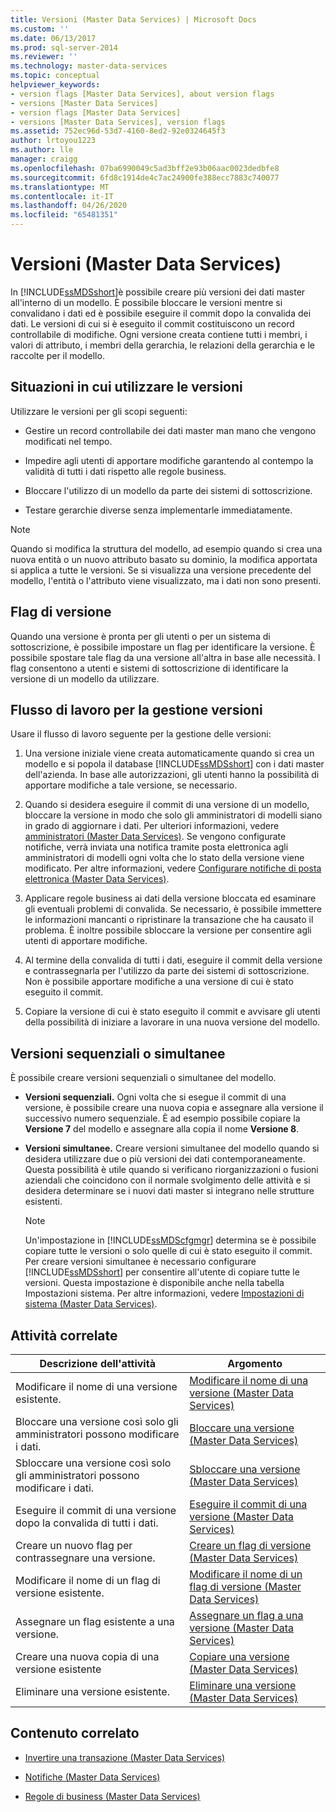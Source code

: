 ```yaml
---
title: Versioni (Master Data Services) | Microsoft Docs
ms.custom: ''
ms.date: 06/13/2017
ms.prod: sql-server-2014
ms.reviewer: ''
ms.technology: master-data-services
ms.topic: conceptual
helpviewer_keywords:
- version flags [Master Data Services], about version flags
- versions [Master Data Services]
- version flags [Master Data Services]
- versions [Master Data Services], version flags
ms.assetid: 752ec96d-53d7-4160-8ed2-92e0324645f3
author: lrtoyou1223
ms.author: lle
manager: craigg
ms.openlocfilehash: 07ba6990049c5ad3bff2e93b06aac0023dedbfe8
ms.sourcegitcommit: 6fd8c1914de4c7ac24900fe388ecc7883c740077
ms.translationtype: MT
ms.contentlocale: it-IT
ms.lasthandoff: 04/26/2020
ms.locfileid: "65481351"
---
```

# <a name="versions-master-data-services"></a>Versioni (Master Data Services)
  In [!INCLUDE[ssMDSshort](../includes/ssmdsshort-md.md)]è possibile creare più versioni dei dati master all'interno di un modello. È possibile bloccare le versioni mentre si convalidano i dati ed è possibile eseguire il commit dopo la convalida dei dati. Le versioni di cui si è eseguito il commit costituiscono un record controllabile di modifiche. Ogni versione creata contiene tutti i membri, i valori di attributo, i membri della gerarchia, le relazioni della gerarchia e le raccolte per il modello.  
  
## <a name="when-to-use-versions"></a>Situazioni in cui utilizzare le versioni  
 Utilizzare le versioni per gli scopi seguenti:  
  
-   Gestire un record controllabile dei dati master man mano che vengono modificati nel tempo.  
  
-   Impedire agli utenti di apportare modifiche garantendo al contempo la validità di tutti i dati rispetto alle regole business.  
  
-   Bloccare l'utilizzo di un modello da parte dei sistemi di sottoscrizione.  
  
-   Testare gerarchie diverse senza implementarle immediatamente.  
  
> [!NOTE]  
>  Quando si modifica la struttura del modello, ad esempio quando si crea una nuova entità o un nuovo attributo basato su dominio, la modifica apportata si applica a tutte le versioni. Se si visualizza una versione precedente del modello, l'entità o l'attributo viene visualizzato, ma i dati non sono presenti.  
  
## <a name="version-flags"></a>Flag di versione  
 Quando una versione è pronta per gli utenti o per un sistema di sottoscrizione, è possibile impostare un flag per identificare la versione. È possibile spostare tale flag da una versione all'altra in base alle necessità. I flag consentono a utenti e sistemi di sottoscrizione di identificare la versione di un modello da utilizzare.  
  
## <a name="workflow-for-version-management"></a>Flusso di lavoro per la gestione versioni  
 Usare il flusso di lavoro seguente per la gestione delle versioni:  
  
1.  Una versione iniziale viene creata automaticamente quando si crea un modello e si popola il database [!INCLUDE[ssMDSshort](../includes/ssmdsshort-md.md)] con i dati master dell'azienda. In base alle autorizzazioni, gli utenti hanno la possibilità di apportare modifiche a tale versione, se necessario.  
  
2.  Quando si desidera eseguire il commit di una versione di un modello, bloccare la versione in modo che solo gli amministratori di modelli siano in grado di aggiornare i dati. Per ulteriori informazioni, vedere [amministratori &#40;Master Data Services&#41;](administrators-master-data-services.md). Se vengono configurate notifiche, verrà inviata una notifica tramite posta elettronica agli amministratori di modelli ogni volta che lo stato della versione viene modificato. Per altre informazioni, vedere [Configurare notifiche di posta elettronica &#40;Master Data Services&#41;](../../2014/master-data-services/configure-email-notifications-master-data-services.md).  
  
3.  Applicare regole business ai dati della versione bloccata ed esaminare gli eventuali problemi di convalida. Se necessario, è possibile immettere le informazioni mancanti o ripristinare la transazione che ha causato il problema. È inoltre possibile sbloccare la versione per consentire agli utenti di apportare modifiche.  
  
4.  Al termine della convalida di tutti i dati, eseguire il commit della versione e contrassegnarla per l'utilizzo da parte dei sistemi di sottoscrizione. Non è possibile apportare modifiche a una versione di cui è stato eseguito il commit.  
  
5.  Copiare la versione di cui è stato eseguito il commit e avvisare gli utenti della possibilità di iniziare a lavorare in una nuova versione del modello.  
  
## <a name="sequential-or-simultaneous-versions"></a>Versioni sequenziali o simultanee  
 È possibile creare versioni sequenziali o simultanee del modello.  
  
-   **Versioni sequenziali.** Ogni volta che si esegue il commit di una versione, è possibile creare una nuova copia e assegnare alla versione il successivo numero sequenziale. È ad esempio possibile copiare la **Versione 7** del modello e assegnare alla copia il nome **Versione 8**.  
  
-   **Versioni simultanee.** Creare versioni simultanee del modello quando si desidera utilizzare due o più versioni dei dati contemporaneamente. Questa possibilità è utile quando si verificano riorganizzazioni o fusioni aziendali che coincidono con il normale svolgimento delle attività e si desidera determinare se i nuovi dati master si integrano nelle strutture esistenti.  
  
    > [!NOTE]  
    >  Un'impostazione in [!INCLUDE[ssMDScfgmgr](../includes/ssmdscfgmgr-md.md)] determina se è possibile copiare tutte le versioni o solo quelle di cui è stato eseguito il commit. Per creare versioni simultanee è necessario configurare [!INCLUDE[ssMDSshort](../includes/ssmdsshort-md.md)] per consentire all'utente di copiare tutte le versioni. Questa impostazione è disponibile anche nella tabella Impostazioni sistema. Per altre informazioni, vedere [Impostazioni di sistema &#40;Master Data Services&#41;](../../2014/master-data-services/system-settings-master-data-services.md).  
  
## <a name="related-tasks"></a>Attività correlate  
  
|Descrizione dell'attività|Argomento|  
|----------------------|-----------|  
|Modificare il nome di una versione esistente.|[Modificare il nome di una versione &#40;Master Data Services&#41;](../../2014/master-data-services/change-a-version-name-master-data-services.md)|  
|Bloccare una versione così solo gli amministratori possono modificare i dati.|[Bloccare una versione &#40;Master Data Services&#41;](../../2014/master-data-services/lock-a-version-master-data-services.md)|  
|Sbloccare una versione così solo gli amministratori possono modificare i dati.|[Sbloccare una versione &#40;Master Data Services&#41;](../../2014/master-data-services/unlock-a-version-master-data-services.md)|  
|Eseguire il commit di una versione dopo la convalida di tutti i dati.|[Eseguire il commit di una versione &#40;Master Data Services&#41;](../../2014/master-data-services/commit-a-version-master-data-services.md)|  
|Creare un nuovo flag per contrassegnare una versione.|[Creare un flag di versione &#40;Master Data Services&#41;](../../2014/master-data-services/create-a-version-flag-master-data-services.md)|  
|Modificare il nome di un flag di versione esistente.|[Modificare il nome di un flag di versione &#40;Master Data Services&#41;](../../2014/master-data-services/change-a-version-flag-name-master-data-services.md)|  
|Assegnare un flag esistente a una versione.|[Assegnare un flag a una versione &#40;Master Data Services&#41;](../../2014/master-data-services/assign-a-flag-to-a-version-master-data-services.md)|  
|Creare una nuova copia di una versione esistente|[Copiare una versione &#40;Master Data Services&#41;](../../2014/master-data-services/copy-a-version-master-data-services.md)|  
|Eliminare una versione esistente.|[Eliminare una versione &#40;Master Data Services&#41;](../../2014/master-data-services/delete-a-version-master-data-services.md)|  
  
## <a name="related-content"></a>Contenuto correlato  
  
-   [Invertire una transazione &#40;Master Data Services&#41;](../../2014/master-data-services/reverse-a-transaction-master-data-services.md)  
  
-   [Notifiche &#40;Master Data Services&#41;](../../2014/master-data-services/notifications-master-data-services.md)  
  
-   [Regole di business &#40;Master Data Services&#41;](../../2014/master-data-services/business-rules-master-data-services.md)  
  
  
